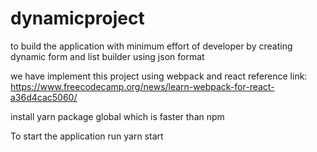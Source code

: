 # dynamicproject

to build the application with minimum effort of developer by creating dynamic form and list builder using json format

we have implement this project using webpack and react reference link: https://www.freecodecamp.org/news/learn-webpack-for-react-a36d4cac5060/


install yarn package global which is faster than npm

To start the application run yarn start